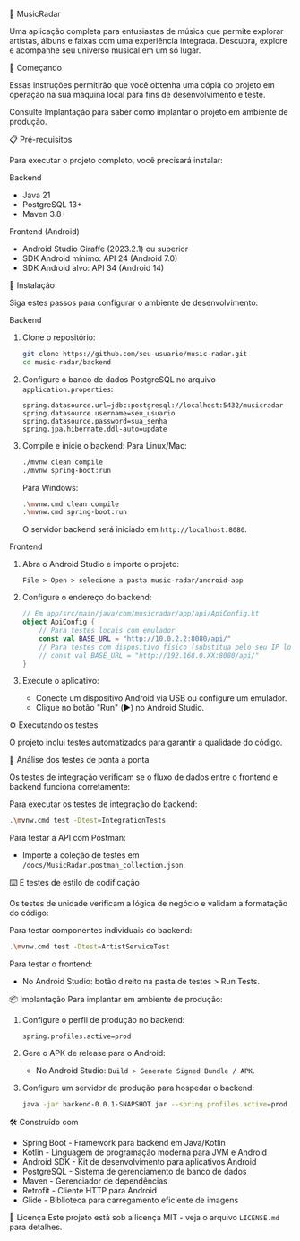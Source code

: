 🎵 MusicRadar

Uma aplicação completa para entusiastas de música que permite explorar artistas, álbuns e faixas com uma experiência integrada. Descubra, explore e acompanhe seu universo musical em um só lugar.

🚀 Começando

Essas instruções permitirão que você obtenha uma cópia do projeto em operação na sua máquina local para fins de desenvolvimento e teste.

Consulte Implantação para saber como implantar o projeto em ambiente de produção.

📋 Pré-requisitos

Para executar o projeto completo, você precisará instalar:

Backend
- Java 21
- PostgreSQL 13+
- Maven 3.8+

Frontend (Android)
- Android Studio Giraffe (2023.2.1) ou superior
- SDK Android mínimo: API 24 (Android 7.0)
- SDK Android alvo: API 34 (Android 14)

🔧 Instalação

Siga estes passos para configurar o ambiente de desenvolvimento:

Backend
1. Clone o repositório:
   ```sh
   git clone https://github.com/seu-usuario/music-radar.git
   cd music-radar/backend
   ```

2. Configure o banco de dados PostgreSQL no arquivo `application.properties`:
   ```properties
   spring.datasource.url=jdbc:postgresql://localhost:5432/musicradar
   spring.datasource.username=seu_usuario
   spring.datasource.password=sua_senha
   spring.jpa.hibernate.ddl-auto=update
   ```

3. Compile e inicie o backend:
   Para Linux/Mac:
   ```sh
   ./mvnw clean compile
   ./mvnw spring-boot:run
   ```

   Para Windows:
   ```sh
   .\mvnw.cmd clean compile
   .\mvnw.cmd spring-boot:run
   ```

   O servidor backend será iniciado em `http://localhost:8080`.

Frontend
1. Abra o Android Studio e importe o projeto:
   ```plaintext
   File > Open > selecione a pasta music-radar/android-app
   ```

2. Configure o endereço do backend:
   ```kotlin
   // Em app/src/main/java/com/musicradar/app/api/ApiConfig.kt
   object ApiConfig {
       // Para testes locais com emulador
       const val BASE_URL = "http://10.0.2.2:8080/api/"
       // Para testes com dispositivo físico (substitua pelo seu IP local)
       // const val BASE_URL = "http://192.168.0.XX:8080/api/"
   }
   ```

3. Execute o aplicativo:
   - Conecte um dispositivo Android via USB ou configure um emulador.
   - Clique no botão "Run" (▶️) no Android Studio.

⚙️ Executando os testes

O projeto inclui testes automatizados para garantir a qualidade do código.

🔩 Análise dos testes de ponta a ponta

Os testes de integração verificam se o fluxo de dados entre o frontend e backend funciona corretamente:

Para executar os testes de integração do backend:
```sh
.\mvnw.cmd test -Dtest=IntegrationTests
```

Para testar a API com Postman:
- Importe a coleção de testes em `/docs/MusicRadar.postman_collection.json`.

⌨️ E testes de estilo de codificação

Os testes de unidade verificam a lógica de negócio e validam a formatação do código:

Para testar componentes individuais do backend:
```sh
.\mvnw.cmd test -Dtest=ArtistServiceTest
```

Para testar o frontend:
- No Android Studio: botão direito na pasta de testes > Run Tests.

📦 Implantação
Para implantar em ambiente de produção:

1. Configure o perfil de produção no backend:
   ```properties
   spring.profiles.active=prod
   ```

2. Gere o APK de release para o Android:
   - No Android Studio: `Build > Generate Signed Bundle / APK`.

3. Configure um servidor de produção para hospedar o backend:
   ```sh
   java -jar backend-0.0.1-SNAPSHOT.jar --spring.profiles.active=prod
   ```

🛠️ Construído com
- Spring Boot - Framework para backend em Java/Kotlin
- Kotlin - Linguagem de programação moderna para JVM e Android
- Android SDK - Kit de desenvolvimento para aplicativos Android
- PostgreSQL - Sistema de gerenciamento de banco de dados
- Maven - Gerenciador de dependências
- Retrofit - Cliente HTTP para Android
- Glide - Biblioteca para carregamento eficiente de imagens


📄 Licença
Este projeto está sob a licença MIT - veja o arquivo `LICENSE.md` para detalhes.
